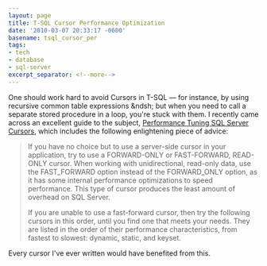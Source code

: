 ```yaml
---
layout: page
title: T-SQL Cursor Performance Optimization
date: '2010-03-07 20:33:17 -0600'
basename: tsql_cursor_per
tags:
- tech
- database
- sql-server
excerpt_separator: <!--more-->
---
```


One should work hard to avoid Cursors in T-SQL &mdash; for instance, by using
recursive common table expressions &ndsh; but when you need to call a separate
stored procedure in a loop, you're stuck with them. I recently came across an
excellent guide to the subject, [Performance
Tuning SQL Server Cursors](http://www.sql-server-performance.com/tips/cursors_p1.aspx), which includes the following enlightening piece
of advice:

<!--more-->

> If you have no choice but to use a server-side cursor in your application, try
> to use a FORWARD-ONLY or FAST-FORWARD, READ-ONLY cursor. When working with
> unidirectional, read-only data, use the FAST_FORWARD option instead of the
> FORWARD_ONLY option, as it has some internal performance optimizations to
> speed performance. This type of cursor produces the least amount of overhead
> on SQL Server.
>
> If you are unable to use a fast-forward cursor, then try the following cursors
> in this order, until you find one that meets your needs. They are listed in
> the order of their performance characteristics, from fastest to slowest:
> dynamic, static, and keyset.

Every cursor I've ever written would have benefited from this.
